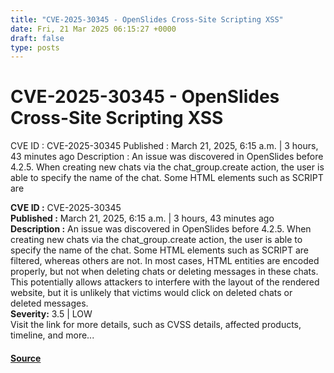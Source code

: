 ```yaml
---
title: "CVE-2025-30345 - OpenSlides Cross-Site Scripting XSS"
date: Fri, 21 Mar 2025 06:15:27 +0000
draft: false
type: posts
---
```

# CVE-2025-30345 - OpenSlides Cross-Site Scripting XSS





 CVE ID : CVE-2025-30345 Published : March 21, 2025, 6:15 a.m. | 3 hours, 43 minutes ago Description : An issue was discovered in OpenSlides before 4.2.5. When creating new chats via the chat_group.create action, the user is able to specify the name of the chat. Some HTML elements such as SCRIPT are

**CVE ID :** CVE-2025-30345  
**Published :** March 21, 2025, 6:15 a.m. | 3 hours, 43 minutes ago  
**Description :** An issue was discovered in OpenSlides before 4.2.5. When creating new chats via the chat\_group.create action, the user is able to specify the name of the chat. Some HTML elements such as SCRIPT are filtered, whereas others are not. In most cases, HTML entities are encoded properly, but not when deleting chats or deleting messages in these chats. This potentially allows attackers to interfere with the layout of the rendered website, but it is unlikely that victims would click on deleted chats or deleted messages.  
**Severity:** 3.5 | LOW  
Visit the link for more details, such as CVSS details, affected products, timeline, and more...

#### [Source](https://cvefeed.io/vuln/detail/CVE-2025-30345)

